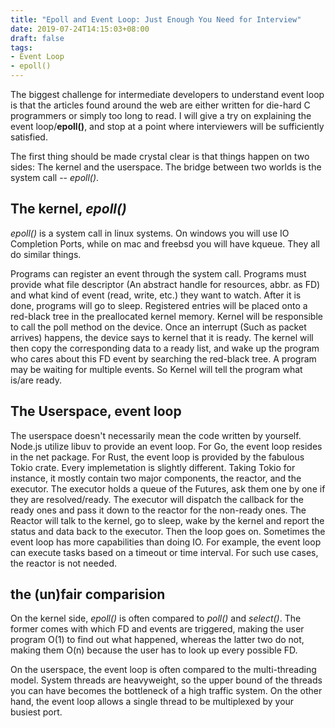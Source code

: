 ```yaml
---
title: "Epoll and Event Loop: Just Enough You Need for Interview"
date: 2019-07-24T14:15:03+08:00
draft: false
tags:
- Event Loop
- epoll()
---
```


The biggest challenge for intermediate developers to understand event loop is that the articles found around the web are either written for die-hard C programmers or simply too long to read. I will give a try on explaining the event loop/**epoll()**, and stop at a point where interviewers will be sufficiently satisfied. 

The first thing should be made crystal clear is that things happen on two sides: The kernel and the userspace. The bridge between two worlds is the system call -- *epoll()*. 

## The kernel, *epoll()*

*epoll()* is a system call in linux systems. On windows you will use IO Completion Ports, while on mac and freebsd you will have kqueue. They all do similar things. 


Programs can register an event through the system call. Programs must provide what file descriptor (An abstract handle for resources, abbr. as FD) and what kind of event (read, write, etc.) they want to watch. After it is done, programs will go to sleep. Registered entries will be placed onto a red-black tree in the preallocated kernel memory. Kernel will be responsible to call the poll method on the device. Once an interrupt (Such as packet arrives) happens, the device says to kernel that it is ready. The kernel will then copy the corresponding data to a ready list, and wake up the program who cares about this FD event by searching the red-black tree. A program may be waiting for multiple events. So Kernel will tell the program what is/are ready.

## The Userspace, event loop

The userspace doesn't necessarily mean the code written by yourself. Node.js utilize libuv to provide an event loop. For Go, the event loop resides in the net package. For Rust, the event loop is provided by the fabulous Tokio crate. Every implemetation is slightly different. Taking Tokio for instance, it mostly contain two major components, the reactor, and the executor. The executor holds a queue of the Futures, ask them one by one if they are resolved/ready. The executor will dispatch the callback for the ready ones and pass it down to the reactor for the non-ready ones. The Reactor will talk to the kernel, go to sleep, wake by the kernel and report the status and data back to the executor. Then the loop goes on. Sometimes the event loop has more capabilities than doing IO. For example, the event loop can execute tasks based on a timeout or time interval. For such use cases, the reactor is not needed. 

## the (un)fair comparision

On the kernel side, *epoll()* is often compared to *poll()* and *select()*. The former comes with which FD and events are triggered, making the user program O(1) to find out what happened, whereas the latter two do not, making them O(n) because the user has to look up every possible FD.

On the userspace, the event loop is often compared to the multi-threading model. System threads are heavyweight, so the upper bound of the threads you can have becomes the bottleneck of a high traffic system. On the other hand, the event loop allows a single thread to be multiplexed by your busiest port. 

